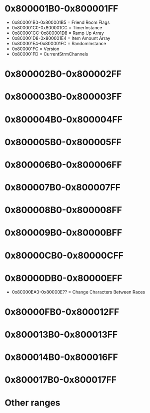 # 0x800001B0-0x800001FF
- 0x800001B0-0x800001B5 = Friend Room Flags
- 0x800001C0-0x800001CC = TimerInstance
- 0x800001CC-0x800001D8 = Ramp Up Array
- 0x800001D8-0x800001E4 = Item Amount Array
- 0x800001E4-0x800001FC = RandomInstance
- 0x800001FC = Version
- 0x800001FD = CurrentStrmChannels

# 0x800002B0-0x800002FF

# 0x800003B0-0x800003FF

# 0x800004B0-0x800004FF

# 0x800005B0-0x800005FF

# 0x800006B0-0x800006FF

# 0x800007B0-0x800007FF

# 0x800008B0-0x800008FF

# 0x800009B0-0x80000BFF

# 0x80000CB0-0x80000CFF

# 0x80000DB0-0x80000EFF
- 0x80000EA0-0x80000E?? = Change Characters Between Races

# 0x80000FB0-0x800012FF

# 0x800013B0-0x800013FF

# 0x800014B0-0x800016FF

# 0x800017B0-0x800017FF

# Other ranges
